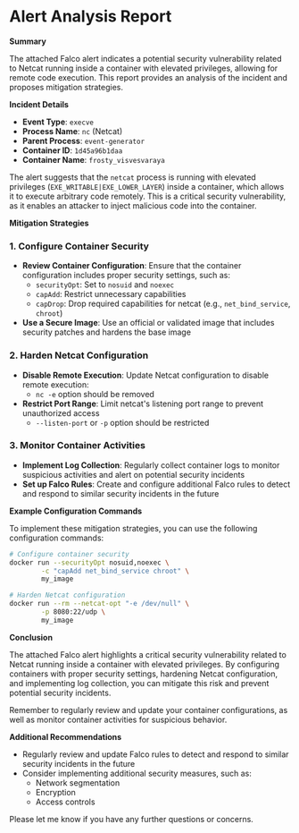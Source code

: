 **Alert Analysis Report**
=========================

**Summary**

The attached Falco alert indicates a potential security vulnerability related to Netcat running inside a container with elevated privileges, allowing for remote code execution. This report provides an analysis of the incident and proposes mitigation strategies.

**Incident Details**

* **Event Type**: `execve`
* **Process Name**: `nc` (Netcat)
* **Parent Process**: `event-generator`
* **Container ID**: `1d45a96b1daa`
* **Container Name**: `frosty_visvesvaraya`

The alert suggests that the `netcat` process is running with elevated privileges (`EXE_WRITABLE|EXE_LOWER_LAYER`) inside a container, which allows it to execute arbitrary code remotely. This is a critical security vulnerability, as it enables an attacker to inject malicious code into the container.

**Mitigation Strategies**

### 1. Configure Container Security

*   **Review Container Configuration**: Ensure that the container configuration includes proper security settings, such as:
    *   `securityOpt`: Set to `nosuid` and `noexec`
    *   `capAdd`: Restrict unnecessary capabilities
    *   `capDrop`: Drop required capabilities for netcat (e.g., `net_bind_service`, `chroot`)
*   **Use a Secure Image**: Use an official or validated image that includes security patches and hardens the base image

### 2. Harden Netcat Configuration

*   **Disable Remote Execution**: Update Netcat configuration to disable remote execution:
    *   `nc -e` option should be removed
*   **Restrict Port Range**: Limit netcat's listening port range to prevent unauthorized access
    *   `--listen-port` or `-p` option should be restricted

### 3. Monitor Container Activities

*   **Implement Log Collection**: Regularly collect container logs to monitor suspicious activities and alert on potential security incidents
*   **Set up Falco Rules**: Create and configure additional Falco rules to detect and respond to similar security incidents in the future

**Example Configuration Commands**

To implement these mitigation strategies, you can use the following configuration commands:

```bash
# Configure container security
docker run --securityOpt nosuid,noexec \
        -c "capAdd net_bind_service chroot" \
        my_image

# Harden Netcat configuration
docker run --rm --netcat-opt "-e /dev/null" \
        -p 8080:22/udp \
        my_image
```

**Conclusion**

The attached Falco alert highlights a critical security vulnerability related to Netcat running inside a container with elevated privileges. By configuring containers with proper security settings, hardening Netcat configuration, and implementing log collection, you can mitigate this risk and prevent potential security incidents.

Remember to regularly review and update your container configurations, as well as monitor container activities for suspicious behavior.

**Additional Recommendations**

*   Regularly review and update Falco rules to detect and respond to similar security incidents in the future
*   Consider implementing additional security measures, such as:
    *   Network segmentation
    *   Encryption
    *   Access controls

Please let me know if you have any further questions or concerns.